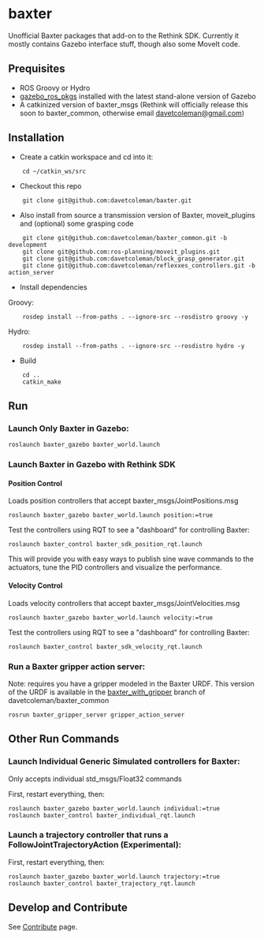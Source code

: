 baxter
======

Unofficial Baxter packages that add-on to the Rethink SDK. Currently it mostly contains Gazebo interface stuff, though also some MoveIt code.

## Prequisites

 * ROS Groovy or Hydro
 * [gazebo_ros_pkgs](gazebosim.org/wiki/Tutorials#ROS_Integration) installed with the latest stand-alone version of Gazebo
 * A catkinized version of baxter_msgs (Rethink will officially release this soon to baxter_common, otherwise email davetcoleman@gmail.com)

## Installation

* Create a catkin workspace and cd into it:

```
    cd ~/catkin_ws/src
```

* Checkout this repo

```
    git clone git@github.com:davetcoleman/baxter.git
```

* Also install from source a transmission version of Baxter, moveit_plugins and (optional) some grasping code

```
    git clone git@github.com:davetcoleman/baxter_common.git -b development
    git clone git@github.com:ros-planning/moveit_plugins.git
    git clone git@github.com:davetcoleman/block_grasp_generator.git
    git clone git@github.com:davetcoleman/reflexxes_controllers.git -b action_server
```

* Install dependencies

Groovy:
```
    rosdep install --from-paths . --ignore-src --rosdistro groovy -y
```

Hydro:
```
    rosdep install --from-paths . --ignore-src --rosdistro hydro -y
```

* Build

```
    cd ..
    catkin_make
```

## Run

### Launch Only Baxter in Gazebo:

```
roslaunch baxter_gazebo baxter_world.launch
```

### Launch Baxter in Gazebo with Rethink SDK

#### Position Control

Loads position controllers that accept baxter_msgs/JointPositions.msg

```
roslaunch baxter_gazebo baxter_world.launch position:=true
```

Test the controllers using RQT to see a "dashboard" for controlling Baxter:

```
roslaunch baxter_control baxter_sdk_position_rqt.launch 
```

This will provide you with easy ways to publish sine wave commands to the actuators, tune the PID controllers and visualize the performance.

#### Velocity Control

Loads velocity controllers that accept baxter_msgs/JointVelocities.msg

```
roslaunch baxter_gazebo baxter_world.launch velocity:=true
```

Test the controllers using RQT to see a "dashboard" for controlling Baxter:

```
roslaunch baxter_control baxter_sdk_velocity_rqt.launch 
```

### Run a Baxter gripper action server:
Note: requires you have a gripper modeled in the Baxter URDF. This version of the URDF is available in the [baxter_with_gripper](https://github.com/davetcoleman/baxter_common/commits/baxter_with_gripper) branch of davetcoleman/baxter_common

```
rosrun baxter_gripper_server gripper_action_server
```

## Other Run Commands

### Launch Individual Generic Simulated controllers for Baxter:

Only accepts individual std_msgs/Float32 commands

First, restart everything, then:

```
roslaunch baxter_gazebo baxter_world.launch individual:=true
roslaunch baxter_control baxter_individual_rqt.launch 
```

### Launch a trajectory controller that runs a FollowJointTrajectoryAction (Experimental):

First, restart everything, then:

```
roslaunch baxter_gazebo baxter_world.launch trajectory:=true
roslaunch baxter_control baxter_trajectory_rqt.launch
```

## Develop and Contribute

See [Contribute](https://github.com/osrf/baxter/blob/master/CONTRIBUTING.md) page.
